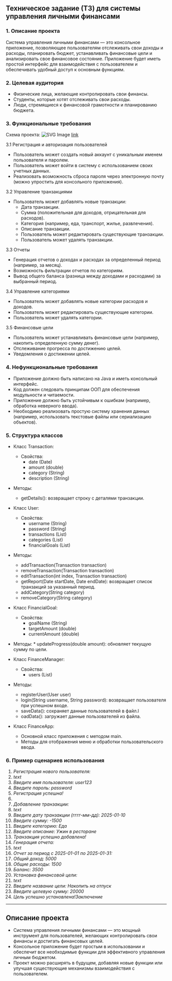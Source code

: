 ## Техническое задание (ТЗ) для системы управления личными финансами
### 1. Описание проекта
Система управления личными финансами — это консольное приложение, позволяющее пользователям отслеживать свои доходы и расходы, планировать бюджет, устанавливать финансовые цели и анализировать свое финансовое состояние. Приложение будет иметь простой интерфейс для взаимодействия с пользователем и обеспечивать удобный доступ к основным функциям.

### 2. Целевая аудитория
* Физические лица, желающие контролировать свои финансы.
* Студенты, которые хотят отслеживать свои расходы.
* Люди, стремящиеся к финансовой грамотности и планированию бюджета.
  
### 3. Функциональные требования
Схема проекта: ![SVG Image](https://github.com/excalidraw/excalidraw-logo/blob/master/logo256.svg) [link](https://excalidraw.com/#room=575c287dfc5e70ae9ce0,TQdVtTjFeiiuG6fNAYJG6A)

  3.1 Регистрация и авторизация пользователей
  * Пользователь может создать новый аккаунт с уникальным именем пользователя и паролем.
  * Пользователь может войти в систему с использованием своих учетных данных.
  * Реализовать возможность сброса пароля через электронную почту (можно упростить для консольного приложения).

  3.2 Управление транзакциями
  * Пользователь может добавлять новые транзакции:
    * Дата транзакции.
    * Сумма (положительная для доходов, отрицательная для расходов).
    * Категория (например, еда, транспорт, жилье, развлечения).
    * Описание транзакции.
    * Пользователь может редактировать существующие транзакции.
    * Пользователь может удалять транзакции.
  
  3.3 Отчеты
  * Генерация отчетов о доходах и расходах за определенный период (например, за месяц).
  * Возможность фильтрации отчетов по категориям.
  * Вывод общего баланса (разница между доходами и расходами) за выбранный период.
  
  3.4 Управление категориями
  * Пользователь может добавлять новые категории расходов и доходов.
  * Пользователь может редактировать существующие категории.
  * Пользователь может удалять категории.

  3.5 Финансовые цели
  * Пользователь может устанавливать финансовые цели (например, накопить определенную сумму денег).
  * Отслеживание прогресса по достижению целей.
  * Уведомления о достижении целей.

### 4. Нефункциональные требования
  * Приложение должно быть написано на Java и иметь консольный интерфейс.
  * Код должен следовать принципам ООП для обеспечения модульности и читаемости.
  * Приложение должно быть устойчивым к ошибкам (например, обработка неверного ввода).
  * Необходимо реализовать простую систему хранения данных (например, использовать текстовые файлы или сериализацию объектов).

### 5. Структура классов
  * Класс Transaction:
    * Свойства:
      * date (Date)
      * amount (double)
      * category (String)
      * description (String)
  * Методы:
    * getDetails(): возвращает строку с деталями транзакции.
  
  * Класс User:
    * Свойства:
      * username (String)
      * password (String)
      * transactions (List<Transaction>)
      * categories (List<String>)
      * financialGoals (List<FinancialGoal>)
  * Методы:
    * addTransaction(Transaction transaction)
    * removeTransaction(Transaction transaction)
    * editTransaction(int index, Transaction transaction)
    * getReport(Date startDate, Date endDate): возвращает список транзакций за указанный период.
    * addCategory(String category)
    * removeCategory(String category)

  * Класс FinancialGoal:
    * Свойства:
      * goalName (String)
      * targetAmount (double)
      * currentAmount (double)
   * Методы:
    * updateProgress(double amount): обновляет текущую сумму по цели.

  * Класс FinanceManager:
    * Свойства:
      * users (List<User>)
  * Методы:
    * registerUser(User user)
    * login(String username, String password): возвращает пользователя при успешном входе.
    * saveData(): сохраняет данные пользователей в файл.l
    * oadData(): загружает данные пользователей из файла.

  * Класс FinanceApp:
    * Основной класс приложения с методом main.
    * Методы для отображения меню и обработки пользовательского ввода.

### 6. Пример сценариев использования
  1. *Регистрация нового пользователя:*
  2. *text*
  3. *Введите имя пользователя: user123*
  4. *Введите пароль: password*
  5. *Регистрация успешна!*
  6.
  7. *Добавление транзакции:*
  8. *text*
  9. *Введите дату транзакции (гггг-мм-дд): 2025-01-10*
  10. *Введите сумму: -1500*
  11. *Введите категорию: Еда*
  12. *Введите описание: Ужин в ресторане*
  13. *Транзакция успешно добавлена!*
  14. *Генерация отчета:*
  15. *text*
  16. *Отчет за период с 2025-01-01 по 2025-01-31:*
  17. *Общий доход: 5000*
  18. *Общие расходы: 1500*
  19. *Баланс: 3500*
  20. *Установка финансовой цели:*
  21. *text*
  22. *Введите название цели: Накопить на отпуск*
  23. *Введите целевую сумму: 20000*
  24. *Цель успешно установлена!Заключение*

  ____
## Описание проекта
* Система управления личными финансами — это мощный инструмент для пользователей, желающих контролировать свои финансы и достигать финансовых целей. 
* Консольное приложение будет простым в использовании и обеспечит все необходимые функции для эффективного управления личным бюджетом. 
* Проект можно расширять в будущем, добавляя новые функции или улучшая существующие механизмы взаимодействия с пользователем.
